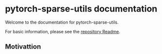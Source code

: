 # pytorch-sparse-utils documentation

Welcome to the documentation for pytorch-sparse-utils.

For basic information, please see the [repository Readme](https://github.com/mawright/pytorch-sparse-utils).

##  Motivattion
